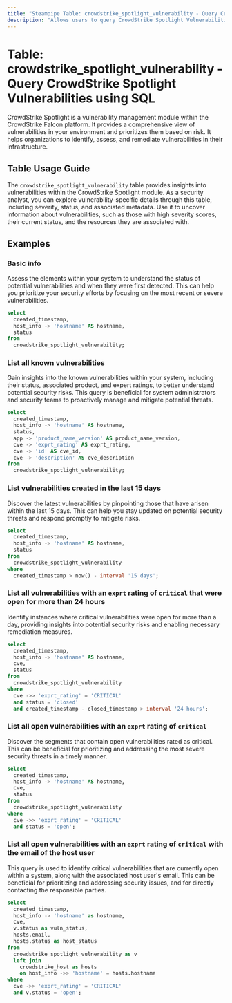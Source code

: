 ```yaml
---
title: "Steampipe Table: crowdstrike_spotlight_vulnerability - Query CrowdStrike Spotlight Vulnerabilities using SQL"
description: "Allows users to query CrowdStrike Spotlight Vulnerabilities, providing insights into the vulnerabilities associated with various resources within the CrowdStrike environment."
---
```


# Table: crowdstrike_spotlight_vulnerability - Query CrowdStrike Spotlight Vulnerabilities using SQL

CrowdStrike Spotlight is a vulnerability management module within the CrowdStrike Falcon platform. It provides a comprehensive view of vulnerabilities in your environment and prioritizes them based on risk. It helps organizations to identify, assess, and remediate vulnerabilities in their infrastructure.

## Table Usage Guide

The `crowdstrike_spotlight_vulnerability` table provides insights into vulnerabilities within the CrowdStrike Spotlight module. As a security analyst, you can explore vulnerability-specific details through this table, including severity, status, and associated metadata. Use it to uncover information about vulnerabilities, such as those with high severity scores, their current status, and the resources they are associated with.

## Examples

### Basic info
Assess the elements within your system to understand the status of potential vulnerabilities and when they were first detected. This can help you prioritize your security efforts by focusing on the most recent or severe vulnerabilities.

```sql
select
  created_timestamp,
  host_info -> 'hostname' AS hostname,
  status
from
  crowdstrike_spotlight_vulnerability;
```

### List all known vulnerabilities
Gain insights into the known vulnerabilities within your system, including their status, associated product, and expert ratings, to better understand potential security risks. This query is beneficial for system administrators and security teams to proactively manage and mitigate potential threats.

```sql
select
  created_timestamp,
  host_info -> 'hostname' AS hostname,
  status,
  app -> 'product_name_version' AS product_name_version,
  cve -> 'exprt_rating' AS exprt_rating,
  cve -> 'id' AS cve_id,
  cve -> 'description' AS cve_description
from
  crowdstrike_spotlight_vulnerability;
```

### List vulnerabilities created in the last 15 days
Discover the latest vulnerabilities by pinpointing those that have arisen within the last 15 days. This can help you stay updated on potential security threats and respond promptly to mitigate risks.

```sql
select
  created_timestamp,
  host_info -> 'hostname' AS hostname,
  status
from
  crowdstrike_spotlight_vulnerability
where
  created_timestamp > now() - interval '15 days';
```

### List all vulnerabilities with an `exprt` rating of `critical` that were open for more than 24 hours
Identify instances where critical vulnerabilities were open for more than a day, providing insights into potential security risks and enabling necessary remediation measures.

```sql
select
  created_timestamp,
  host_info -> 'hostname' AS hostname,
  cve,
  status
from
  crowdstrike_spotlight_vulnerability
where
  cve ->> 'exprt_rating' = 'CRITICAL'
  and status = 'closed'
  and created_timestamp - closed_timestamp > interval '24 hours';
```

### List all open vulnerabilities with an `exprt` rating of `critical`
Discover the segments that contain open vulnerabilities rated as critical. This can be beneficial for prioritizing and addressing the most severe security threats in a timely manner.

```sql
select
  created_timestamp,
  host_info -> 'hostname' AS hostname,
  cve,
  status
from
  crowdstrike_spotlight_vulnerability
where
  cve ->> 'exprt_rating' = 'CRITICAL'
  and status = 'open';
```

### List all open vulnerabilities with an `exprt` rating of `critical` with the email of the host user
This query is used to identify critical vulnerabilities that are currently open within a system, along with the associated host user's email. This can be beneficial for prioritizing and addressing security issues, and for directly contacting the responsible parties.

```sql
select
  created_timestamp,
  host_info -> 'hostname' as hostname,
  cve,
  v.status as vuln_status,
  hosts.email,
  hosts.status as host_status
from
  crowdstrike_spotlight_vulnerability as v
  left join
    crowdstrike_host as hosts
    on host_info ->> 'hostname' = hosts.hostname
where
  cve ->> 'exprt_rating' = 'CRITICAL'
  and v.status = 'open';
```